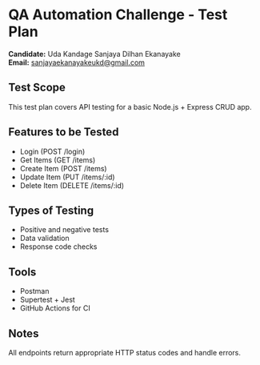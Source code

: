 # QA Automation Challenge - Test Plan

**Candidate:** Uda Kandage Sanjaya Dilhan Ekanayake  
**Email:** sanjayaekanayakeukd@gmail.com

## Test Scope
This test plan covers API testing for a basic Node.js + Express CRUD app.

## Features to be Tested
- Login (POST /login)
- Get Items (GET /items)
- Create Item (POST /items)
- Update Item (PUT /items/:id)
- Delete Item (DELETE /items/:id)

## Types of Testing
- Positive and negative tests
- Data validation
- Response code checks

## Tools
- Postman
- Supertest + Jest
- GitHub Actions for CI

## Notes
All endpoints return appropriate HTTP status codes and handle errors.
